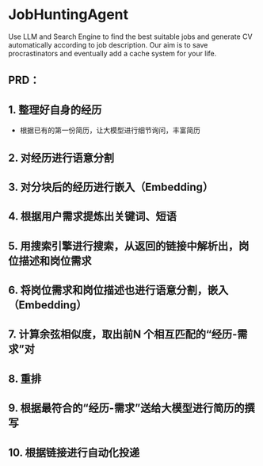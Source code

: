 # JobHuntingAgent
Use LLM  and Search Engine to find the best suitable jobs and generate CV automatically according to job description. Our aim is to save procrastinators and eventually add a cache system for your life. 

## PRD：
## 1. 整理好自身的经历
- 根据已有的第一份简历，让大模型进行细节询问，丰富简历
## 2. 对经历进行语意分割
## 3. 对分块后的经历进行嵌入（Embedding）
## 4. 根据用户需求提炼出关键词、短语
## 5. 用搜索引擎进行搜索，从返回的链接中解析出，岗位描述和岗位需求
## 6. 将岗位需求和岗位描述也进行语意分割，嵌入（Embedding）
## 7. 计算余弦相似度，取出前N 个相互匹配的“经历-需求”对
## 8. 重排
## 9. 根据最符合的“经历-需求”送给大模型进行简历的撰写
## 10. 根据链接进行自动化投递
